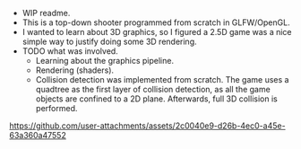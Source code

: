- WIP readme.
- This is a top-down shooter programmed from scratch in GLFW/OpenGL.
- I wanted to learn about 3D graphics, so I figured a 2.5D game was a nice simple way to justify doing some 3D rendering.
- TODO what was involved.
	- Learning about the graphics pipeline.
	- Rendering (shaders).
	- Collision detection was implemented from scratch. The game uses a quadtree as the first layer of collision detection, as all the game objects are confined to a 2D plane. Afterwards, full 3D collision is performed.
	
https://github.com/user-attachments/assets/2c0040e9-d26b-4ec0-a45e-63a360a47552
